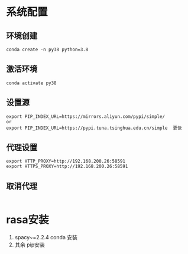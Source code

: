 # 系统配置
## 环境创建
```
conda create -n py38 python=3.8
```
## 激活环境
```
conda activate py38
```

## 设置源
```
export PIP_INDEX_URL=https://mirrors.aliyun.com/pypi/simple/
or 
export PIP_INDEX_URL=https://pypi.tuna.tsinghua.edu.cn/simple  更快
```

## 代理设置
```
export HTTP_PROXY=http://192.168.200.26:58591
export HTTPS_PROXY=http://192.168.200.26:58591
```
## 取消代理
```

```
# rasa安装
1. spacy~=2.2.4 conda 安装
2. 其余 pip安装

